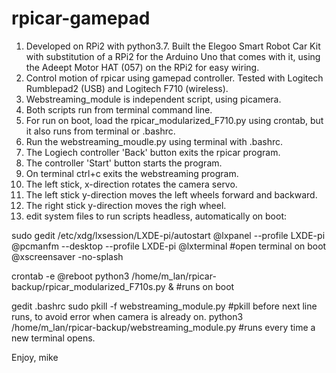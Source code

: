 # rpicar-gamepad
1. Developed on RPi2 with python3.7. Built the Elegoo Smart Robot Car Kit with substitution of a RPi2 for the Arduino Uno that comes with it, using the Adeept Motor HAT (057) on the RPi2 for easy wiring.
2. Control motion of rpicar using gamepad controller. Tested with Logitech Rumblepad2 (USB) and Logitech F710 (wireless). 
3. Webstreaming_module is independent script, using picamera. 
4. Both scripts run from terminal command line.
5. For run on boot, load the rpicar_modularized_F710.py using crontab, but it also runs from terminal or .bashrc.
6. Run the webstreaming_moudle.py using terminal with .bashrc.
7. The Logiech controller 'Back' button exits the rpicar program. 
8. The controller 'Start' button starts the program. 
9. On terminal ctrl+c exits the webstreaming program.
10. The left stick, x-direction rotates the camera servo. 
11. The left stick y-direction moves the left wheels forward and backward. 
12. The right stick y-direction moves the righ wheel.
13. edit system files to run scripts headless, automatically on boot:

  sudo gedit /etc/xdg/lxsession/LXDE-pi/autostart
    @lxpanel --profile LXDE-pi
    @pcmanfm --desktop --profile LXDE-pi
    @lxterminal     #open terminal on boot
    @xscreensaver -no-splash

  crontab -e
    @reboot python3 /home/m_lan/rpicar-backup/rpicar_modularized_F710s.py &   #runs on boot

  gedit .bashrc
    sudo pkill -f webstreaming_module.py      #pkill before next line runs, to avoid error when camera is already on.
    python3 /home/m_lan/rpicar-backup/webstreaming_module.py    #runs every time a new terminal opens.


Enjoy,
mike
